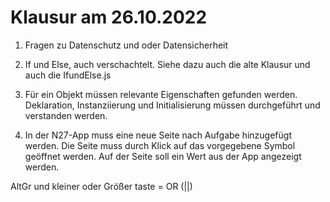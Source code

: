 # Klausur am 26.10.2022

1. Fragen zu Datenschutz und oder Datensicherheit 

2. If und Else, auch verschachtelt. Siehe dazu auch die alte Klausur und auch die IfundElse.js 

3. Für ein Objekt müssen relevante Eigenschaften gefunden werden. Deklaration, Instanziierung und Initialisierung müssen durchgeführt und verstanden werden. 

4. In der N27-App muss eine neue Seite nach Aufgabe hinzugefügt werden. Die Seite muss durch Klick auf das vorgegebene Symbol geöffnet werden. Auf der Seite soll ein Wert aus der App angezeigt werden.

AltGr und kleiner oder Größer taste = OR (||)



